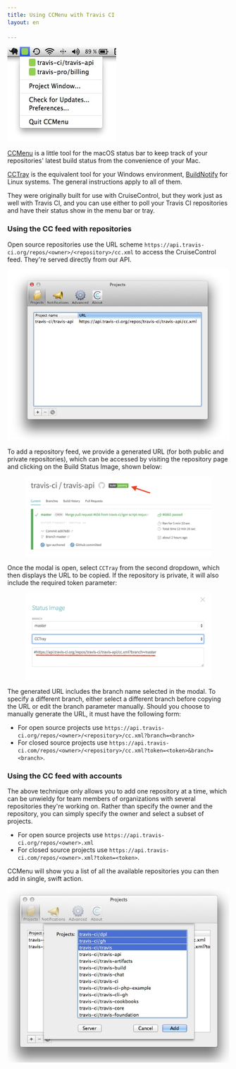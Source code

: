 ```yaml
---
title: Using CCMenu with Travis CI
layout: en

---
```


![Screenshot of CC menu](/images/Backstop_Menubar_20140305_155352_20140305_155425.jpg "Screenshot of CC menu")

[CCMenu](http://ccmenu.org/) is a little tool for the macOS status bar to keep track of your repositories' latest build status from the convenience of your Mac.

[CCTray](http://sourceforge.net/projects/ccnet/files/CruiseControl.NET%20Releases/CruiseControl.NET%201.8.4/) is the equivalent tool for your Windows environment, [BuildNotify](https://bitbucket.org/Anay/buildnotify/wiki/Home) for Linux systems. The general instructions apply to all of them.

They were originally built for use with CruiseControl, but they work just as well with Travis CI, and you can use either to poll your Travis CI repositories and have their status
show in the menu bar or tray.

### Using the CC feed with repositories

Open source repositories use the URL scheme `https://api.travis-ci.org/repos/<owner>/<repository>/cc.xml` to access the CruiseControl feed. They're served directly from our API.

![Screenshot of public CC feed](/images/Projects_20140305_165324_20140305_165329.jpg "Screenshot of public CC feed")

To add a repository feed, we provide a generated URL (for both public and private repositories), which can be accessed by visiting the repository page and clicking on the Build Status Image, shown below:

<figure>
  <img alt="Screenshot of Build Status Image" src="/images/repository-build-status-image.png"/>
</figure>

Once the modal is open, select `CCTray` from the second dropdown, which
then displays the URL to be copied. If the repository is private, it will also
include the required token parameter:

<figure>
  <img alt="Screenshot of Build Status Image Modal with generated URL"
  src="/images/repository-build-status-modal-with-url.png"/>
</figure>

The generated URL includes the branch name selected in the modal. To specify a
different branch, either select a different branch before copying the URL or edit the
branch parameter manually. Should you choose to manually generate the URL, it
must have the following form:

- For open source projects use `https://api.travis-ci.org/repos/<owner>/<repository>/cc.xml?branch=<branch>`
- For closed source projects use `https://api.travis-ci.com/repos/<owner>/<repository>/cc.xml?token=<token>&branch=<branch>`.


### Using the CC feed with accounts

The above technique only allows you to add one repository at a time, which can be unwieldy for team members of organizations with several repositories they're working on. Rather than specify the owner and the repository, you can simply specify the owner and select a subset of projects.

- For open source projects use `https://api.travis-ci.org/repos/<owner>.xml`
- For closed source projects use `https://api.travis-ci.com/repos/<owner>.xml?token=<token>`.

CCMenu will show you a list of all the available repositories you can then add in single, swift action.

![Screenshot of CC feed listing](/images/Screenshot_20140305_164512_20140305_164517.jpg "Screenshot of CC feed listing")
